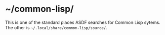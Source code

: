 # ~/common-lisp/

This is one of the standard places ASDF searches for Common Lisp sytems. The
other is `~/.local/share/common-lisp/source/`.
